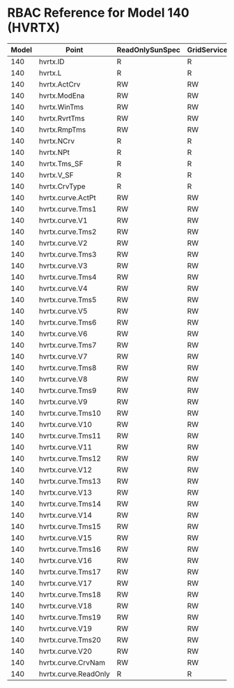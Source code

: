 # RBAC Reference for Model 140 (HVRTX)

| Model | Point | ReadOnlySunSpec | GridServiceSunSpec | NetworkAdministratorSunSpec | SuperAdministratorSpec | 
|-------|-------|------------------|---------------------|------------------|--------------------|
| 140 | hvrtx.ID | R | R | R | R |
| 140 | hvrtx.L | R | R | R | R |
| 140 | hvrtx.ActCrv | RW | RW | RW | RW |
| 140 | hvrtx.ModEna | RW | RW | RW | RW |
| 140 | hvrtx.WinTms | RW | RW | RW | RW |
| 140 | hvrtx.RvrtTms | RW | RW | RW | RW |
| 140 | hvrtx.RmpTms | RW | RW | RW | RW |
| 140 | hvrtx.NCrv | R | R | R | R |
| 140 | hvrtx.NPt | R | R | R | R |
| 140 | hvrtx.Tms_SF | R | R | R | R |
| 140 | hvrtx.V_SF | R | R | R | R |
| 140 | hvrtx.CrvType | R | R | R | R |
| 140 | hvrtx.curve.ActPt | RW | RW | RW | RW |
| 140 | hvrtx.curve.Tms1 | RW | RW | RW | RW |
| 140 | hvrtx.curve.V1 | RW | RW | RW | RW |
| 140 | hvrtx.curve.Tms2 | RW | RW | RW | RW |
| 140 | hvrtx.curve.V2 | RW | RW | RW | RW |
| 140 | hvrtx.curve.Tms3 | RW | RW | RW | RW |
| 140 | hvrtx.curve.V3 | RW | RW | RW | RW |
| 140 | hvrtx.curve.Tms4 | RW | RW | RW | RW |
| 140 | hvrtx.curve.V4 | RW | RW | RW | RW |
| 140 | hvrtx.curve.Tms5 | RW | RW | RW | RW |
| 140 | hvrtx.curve.V5 | RW | RW | RW | RW |
| 140 | hvrtx.curve.Tms6 | RW | RW | RW | RW |
| 140 | hvrtx.curve.V6 | RW | RW | RW | RW |
| 140 | hvrtx.curve.Tms7 | RW | RW | RW | RW |
| 140 | hvrtx.curve.V7 | RW | RW | RW | RW |
| 140 | hvrtx.curve.Tms8 | RW | RW | RW | RW |
| 140 | hvrtx.curve.V8 | RW | RW | RW | RW |
| 140 | hvrtx.curve.Tms9 | RW | RW | RW | RW |
| 140 | hvrtx.curve.V9 | RW | RW | RW | RW |
| 140 | hvrtx.curve.Tms10 | RW | RW | RW | RW |
| 140 | hvrtx.curve.V10 | RW | RW | RW | RW |
| 140 | hvrtx.curve.Tms11 | RW | RW | RW | RW |
| 140 | hvrtx.curve.V11 | RW | RW | RW | RW |
| 140 | hvrtx.curve.Tms12 | RW | RW | RW | RW |
| 140 | hvrtx.curve.V12 | RW | RW | RW | RW |
| 140 | hvrtx.curve.Tms13 | RW | RW | RW | RW |
| 140 | hvrtx.curve.V13 | RW | RW | RW | RW |
| 140 | hvrtx.curve.Tms14 | RW | RW | RW | RW |
| 140 | hvrtx.curve.V14 | RW | RW | RW | RW |
| 140 | hvrtx.curve.Tms15 | RW | RW | RW | RW |
| 140 | hvrtx.curve.V15 | RW | RW | RW | RW |
| 140 | hvrtx.curve.Tms16 | RW | RW | RW | RW |
| 140 | hvrtx.curve.V16 | RW | RW | RW | RW |
| 140 | hvrtx.curve.Tms17 | RW | RW | RW | RW |
| 140 | hvrtx.curve.V17 | RW | RW | RW | RW |
| 140 | hvrtx.curve.Tms18 | RW | RW | RW | RW |
| 140 | hvrtx.curve.V18 | RW | RW | RW | RW |
| 140 | hvrtx.curve.Tms19 | RW | RW | RW | RW |
| 140 | hvrtx.curve.V19 | RW | RW | RW | RW |
| 140 | hvrtx.curve.Tms20 | RW | RW | RW | RW |
| 140 | hvrtx.curve.V20 | RW | RW | RW | RW |
| 140 | hvrtx.curve.CrvNam | RW | RW | RW | RW |
| 140 | hvrtx.curve.ReadOnly | R | R | R | R |
